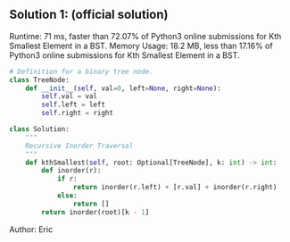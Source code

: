 ## Solution 1: (official solution)
Runtime: 71 ms, faster than 72.07% of Python3 online submissions for Kth Smallest Element in a BST.
Memory Usage: 18.2 MB, less than 17.16% of Python3 online submissions for Kth Smallest Element in a BST.
```python
# Definition for a binary tree node.
class TreeNode:
    def __init__(self, val=0, left=None, right=None):
        self.val = val
        self.left = left
        self.right = right

class Solution:
    """
    Recursive Inorder Traversal
    """
    def kthSmallest(self, root: Optional[TreeNode], k: int) -> int:
        def inorder(r):
            if r:
                return inorder(r.left) + [r.val] + inorder(r.right)
            else:
                return []
        return inorder(root)[k - 1]

```
Author: Eric
